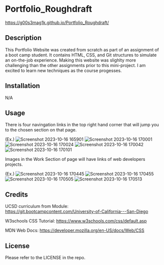 # Portfolio_Roughdraft

https://g00s3mag1k.github.io/Portfolio_Roughdraft/

## Description

This Portfolio Website was created from scratch as part of an assignment of a boot camp student. It contains HTML, CSS, and Git structures to simulate an on-the-job experience. Making this website was slighlty more challenging than the other assignments prior to this mini-project. I am excited to learn new techniques as the course progesses.

## Installation

N/A

## Usage

There is four navingation links in the top right hand corner that will jump you to the chosen section on that page.

(Ex.)
![Screenshot 2023-10-16 165901](https://github.com/g00s3mag1k/Portfolio_Roughdraft/assets/141582553/1e4909cf-8dd3-4699-b16b-b36991d7a3a4)
![Screenshot 2023-10-16 170001](https://github.com/g00s3mag1k/Portfolio_Roughdraft/assets/141582553/a5b1c792-0727-4dee-90f8-7179bd4599fe)
![Screenshot 2023-10-16 170024](https://github.com/g00s3mag1k/Portfolio_Roughdraft/assets/141582553/e7ab16ae-635d-457f-9027-0597dc840796)
![Screenshot 2023-10-16 170042](https://github.com/g00s3mag1k/Portfolio_Roughdraft/assets/141582553/3e0c0fdc-d771-4b9c-a509-596bb260fd73)
![Screenshot 2023-10-16 170101](https://github.com/g00s3mag1k/Portfolio_Roughdraft/assets/141582553/f7ef10fe-2daa-431f-baf7-92350a489c73)

Images in the Work Section of page will have links of web developers projects.

(Ex.)
![Screenshot 2023-10-16 170445](https://github.com/g00s3mag1k/Portfolio_Roughdraft/assets/141582553/71920ea9-c1b8-430a-8a64-83d2b746097b)
![Screenshot 2023-10-16 170455](https://github.com/g00s3mag1k/Portfolio_Roughdraft/assets/141582553/68d023a5-c329-4c3f-86e4-041b51dea454)
![Screenshot 2023-10-16 170505](https://github.com/g00s3mag1k/Portfolio_Roughdraft/assets/141582553/67551ffd-4db5-402f-8cc9-da899d7dc704)
![Screenshot 2023-10-16 170513](https://github.com/g00s3mag1k/Portfolio_Roughdraft/assets/141582553/b40504d5-7e25-4442-a0dc-8e06309a4e36)

## Credits

UCSD curriculum from Module:
https://git.bootcampcontent.com/University-of-California---San-Diego

W3schools CSS Tutorial:
https://www.w3schools.com/css/default.asp

MDN Web Docs:
https://developer.mozilla.org/en-US/docs/Web/CSS

## License

Please refer to the LICENSE in the repo.